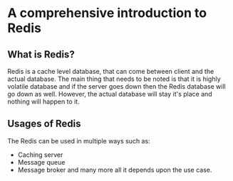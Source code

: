 # A comprehensive introduction to Redis

## What is Redis?
Redis is a cache level database, that can come between client and the actual database. The main thing that needs to be noted is that it is highly volatile database and if the server goes down then the Redis database will go down as well. However, the actual database will stay it's place and nothing will happen to it.

## Usages of Redis
The Redis can be used in multiple ways such as:
* Caching server
* Message queue
* Message broker
and many more all it depends upon the use case.